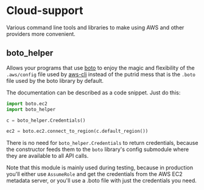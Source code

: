 Cloud-support
=============

Various command line tools and libraries to make using AWS and other providers
more convenient.

boto_helper
-----------
Allows your programs that use [boto] to enjoy the magic and flexibility
of the `.aws/config` file used by [aws-cli] instead of the putrid mess
that is the `.boto` file used by the boto library by default.

The documentation can be described as a code snippet.  Just do this:

```python
import boto.ec2
import boto_helper

c = boto_helper.Credentials()

ec2 = boto.ec2.connect_to_region(c.default_region())
```
    
There is no need for `boto_helper.Credentials` to return credentials,
because the constructor feeds them to the `boto` library's config
submodule where they are available to all API calls.

Note that this module is mainly used during testing, because in production
you'll either use `AssumeRole` and get the credentials from the AWS EC2
metadata server, or you'll use a .boto file with just the credentials
you need.

  [aws-cli]: http://aws.amazon.com/cli/ "AWS Command Line Interface"
  [boto]: https://github.com/boto/boto "Python interface to Amazon Web Services"

